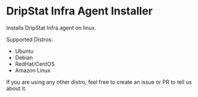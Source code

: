 # DripStat Infra Agent Installer


Installs DripStat Infra agent on linux.

Supported Distros:

- Ubuntu
- Debian
- RedHat/CentOS
- Amazon Linux


If you are using any other distro, feel free to create an issue or PR to tell us about it.
